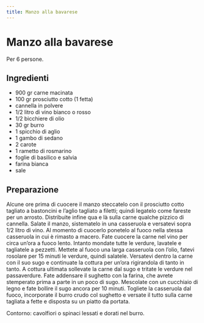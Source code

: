 ```yaml
---
title: Manzo alla bavarese
---
```

# Manzo alla bavarese

Per 6 persone.

## Ingredienti

- 900 gr carne macinata
- 100 gr prosciutto cotto (1 fetta)
- cannella in polvere
- 1/2 litro di vino bianco o rosso
- 1/2 bicchiere di olio
- 30 gr burro
- 1 spicchio di aglio
- 1 gambo di sedano
- 2 carote
- 1 rametto di rosmarino
- foglie di basilico e salvia
- farina bianca
- sale

## Preparazione

Alcune ore prima di cuocere il manzo steccatelo con il prosciutto cotto tagliato a bastoncini e l’aglio tagliato a filetti; quindi legatelo come fareste per un arrosto. Distribuite infine qua e là sulla carne qualche pizzico di cannella. Salate il manzo, sistematelo in una casseruola e versatevi sopra 1/2 litro di vino. Al momento di cuocerlo ponetelo al fuoco nella stessa casseruola in cui è rimasto a macero.
Fate cuocere la carne nel vino per circa un’ora a fuoco lento. Intanto mondate tutte le verdure, lavatele e tagliatele a pezzetti. Mettete al fuoco una larga casseruola con l’olio, fatevi rosolare per 15 minuti le verdure, quindi salatele. Versatevi dentro la carne con il suo sugo e continuate la cottura per un’ora rigirandola di tanto in tanto. A cottura ultimata sollevate la carne dal sugo e tritate le verdure nel passaverdure.
Fate addensare il sughetto con la farina, che avrete stemperato prima a parte in un poco di sugo. Mescolate con un cucchiaio di legno e fate bollire il sugo ancora per 10 minuti. Togliete la casseruola dal fuoco, incorporate il burro crudo col sughetto e versate il tutto sulla carne tagliata a fette e disposta su un piatto da portata.

Contorno: cavolfiori o spinaci lessati e dorati nel burro.
